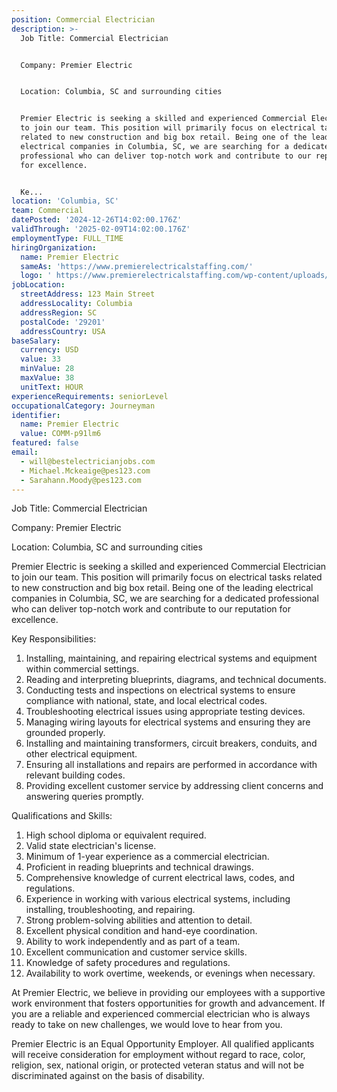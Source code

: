 ```yaml
---
position: Commercial Electrician
description: >-
  Job Title: Commercial Electrician 


  Company: Premier Electric


  Location: Columbia, SC and surrounding cities


  Premier Electric is seeking a skilled and experienced Commercial Electrician
  to join our team. This position will primarily focus on electrical tasks
  related to new construction and big box retail. Being one of the leading
  electrical companies in Columbia, SC, we are searching for a dedicated
  professional who can deliver top-notch work and contribute to our reputation
  for excellence.


  Ke...
location: 'Columbia, SC'
team: Commercial
datePosted: '2024-12-26T14:02:00.176Z'
validThrough: '2025-02-09T14:02:00.176Z'
employmentType: FULL_TIME
hiringOrganization:
  name: Premier Electric
  sameAs: 'https://www.premierelectricalstaffing.com/'
  logo: ' https://www.premierelectricalstaffing.com/wp-content/uploads/2020/05/Premier-Electrical-Staffing-logo.png'
jobLocation:
  streetAddress: 123 Main Street
  addressLocality: Columbia
  addressRegion: SC
  postalCode: '29201'
  addressCountry: USA
baseSalary:
  currency: USD
  value: 33
  minValue: 28
  maxValue: 38
  unitText: HOUR
experienceRequirements: seniorLevel
occupationalCategory: Journeyman
identifier:
  name: Premier Electric
  value: COMM-p91lm6
featured: false
email:
  - will@bestelectricianjobs.com
  - Michael.Mckeaige@pes123.com
  - Sarahann.Moody@pes123.com
---
```




Job Title: Commercial Electrician 

Company: Premier Electric

Location: Columbia, SC and surrounding cities

Premier Electric is seeking a skilled and experienced Commercial Electrician to join our team. This position will primarily focus on electrical tasks related to new construction and big box retail. Being one of the leading electrical companies in Columbia, SC, we are searching for a dedicated professional who can deliver top-notch work and contribute to our reputation for excellence.

Key Responsibilities:

1. Installing, maintaining, and repairing electrical systems and equipment within commercial settings.
2. Reading and interpreting blueprints, diagrams, and technical documents.
3. Conducting tests and inspections on electrical systems to ensure compliance with national, state, and local electrical codes.
4. Troubleshooting electrical issues using appropriate testing devices.
5. Managing wiring layouts for electrical systems and ensuring they are grounded properly.
6. Installing and maintaining transformers, circuit breakers, conduits, and other electrical equipment.
7. Ensuring all installations and repairs are performed in accordance with relevant building codes.
8. Providing excellent customer service by addressing client concerns and answering queries promptly.

Qualifications and Skills:

1. High school diploma or equivalent required.
2. Valid state electrician's license.
3. Minimum of 1-year experience as a commercial electrician.
4. Proficient in reading blueprints and technical drawings.
5. Comprehensive knowledge of current electrical laws, codes, and regulations.
6. Experience in working with various electrical systems, including installing, troubleshooting, and repairing.
7. Strong problem-solving abilities and attention to detail.
8. Excellent physical condition and hand-eye coordination.
9. Ability to work independently and as part of a team.
10. Excellent communication and customer service skills.
11. Knowledge of safety procedures and regulations.
12. Availability to work overtime, weekends, or evenings when necessary.

At Premier Electric, we believe in providing our employees with a supportive work environment that fosters opportunities for growth and advancement. If you are a reliable and experienced commercial electrician who is always ready to take on new challenges, we would love to hear from you. 

Premier Electric is an Equal Opportunity Employer. All qualified applicants will receive consideration for employment without regard to race, color, religion, sex, national origin, or protected veteran status and will not be discriminated against on the basis of disability.
